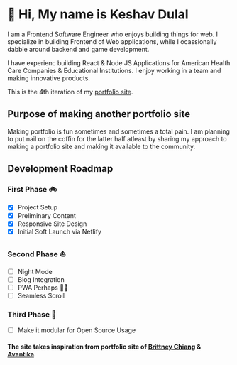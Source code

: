 # 👋 Hi, My name is **Keshav Dulal**

I am a Frontend Software Engineer who enjoys building things for web. I specialize in building Frontend of Web applications, while I ocassionally dabble around backend and game development.

I have experienc building React & Node JS Applications for American Health Care Companies & Educational Institutions. I enjoy working in a team and making innovative products.

This is the 4th iteration of my [portfolio site](Keshavdulal.com.np).

## Purpose of making another portfolio site

Making portfolio is fun sometimes and sometimes a total pain. I am planning to put nail on the coffin for the latter half atleast by sharing my approach to making a portfolio site and making it available to the community.

## Development Roadmap

### First Phase 🚲

- [x] Project Setup
- [x] Preliminary Content
- [x] Responsive Site Design
- [x] Initial Soft Launch via Netlify

### Second Phase ⛵️

- [ ] Night Mode
- [ ] Blog Integration
- [ ] PWA Perhaps 🤷‍♂️
- [ ] Seamless Scroll

### Third Phase 🚀

- [ ] Make it modular for Open Source Usage

#### The site takes inspiration from portfolio site of [Brittney Chiang](https://brittanychiang.com/) & [Avantika](https://avanthikameenakshi.com/).
